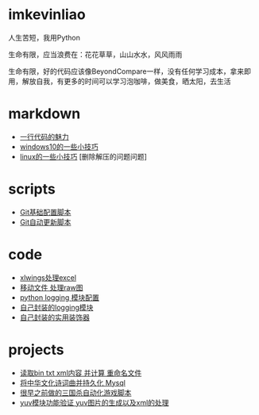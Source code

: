 # imkevinliao
人生苦短，我用Python

生命有限，应当浪费在：花花草草，山山水水，风风雨雨

生命有限，好的代码应该像BeyondCompare一样，没有任何学习成本，拿来即用，解放自我，有更多的时间可以学习泡咖啡，做美食，晒太阳，去生活

# markdown
- [一行代码的魅力](./markdown/一行代码.md)
- [windows10的一些小技巧](./markdown/windows.md)
- [linux的一些小技巧](./markdown/linux.md) [删除解压的问题问题]
# scripts
- [Git基础配置脚本](./scripts/git_config.py)
- [Git自动更新脚本](./scripts/git_update.py)
# code
- [xlwings处理excel](./code/xlwings)
- [移动文件 处理raw图](./code/move_files)
- [python logging 模块配置](./code/logging_module.py)
- [自己封装的logging模块](./code/my_logging.py)
- [自己封装的实用装饰器](./code/my_wrapper.py)
# projects
- [读取bin txt xml内容 并计算 重命名文件](./projects/rename)
- [将中华文化诗词曲并持久化 Mysql](./projects/poem)
- [很早之前做的三国杀自动化游戏脚本](./projects/sanguosha)
- [yuv模块功能验证 yuv图片的生成以及xml的处理](./projects/yuv_module)
